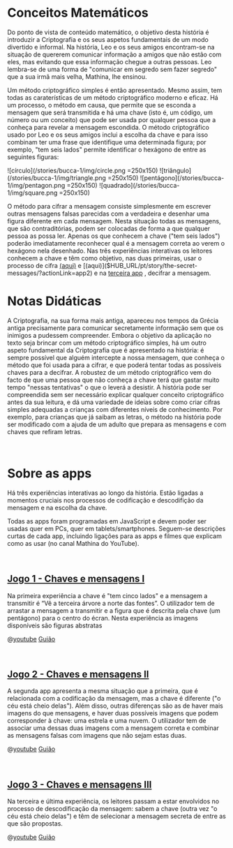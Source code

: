 # Conceitos Matemáticos
Do ponto de vista de conteúdo matemático, o objetivo desta história é introduzir a Criptografia e os seus aspetos fundamentais de um modo divertido e informal. Na história, Leo e os seus amigos encontram-se na situação de quererem comunicar informação a amigos que não estão com eles, mas evitando que essa informação chegue a outras pessoas. Leo lembra-se de uma forma de "comunicar em segredo sem fazer segredo" que a sua irmã mais velha, Mathina, lhe ensinou.

Um método criptográfico simples é então apresentado. Mesmo assim, tem todas as caraterísticas de um método criptográfico moderno e eficaz. Há um processo, o método em causa, que permite que se esconda a mensagem que será transmitida e há uma chave (isto é, um código, um número ou um conceito) que pode ser usada por qualquer pessoa que a conheça para revelar a mensagem escondida. O método criptográfico usado por Leo e os seus amigos inclui a escolha da chave e para isso combinam ter uma frase que identifique uma determinada figura; por exemplo, "tem seis lados" permite identificar o hexágono de entre as
seguintes figuras:

![círculo](/stories/bucca-1/img/circle.png =250x150)
![triângulo](/stories/bucca-1/img/triangle.png =250x150)
![pentágono](/stories/bucca-1/img/pentagon.png =250x150)
![quadrado](/stories/bucca-1/img/square.png =250x150)

O método para cifrar a mensagem consiste simplesmente em escrever outras mensagens falsas parecidas com a verdadeira e desenhar uma figura diferente em cada mensagem. Nesta situação todas as mensagens, que são contraditórias, podem ser colocadas de forma a que qualquer pessoa as possa ler. Apenas os que conhecem a chave ("tem seis lados") poderão imediatamente reconhecer qual é a mensagem correta ao verem o hexágono nela desenhado. Nas três experiências interativas os leitores conhecem a chave e têm como objetivo, nas duas primeiras, usar o processo de cifra 
[(aqui)]($HUB_URL/pt/story/the-secret-messages/?actionLink=app1)
e 
[(aqui)]($HUB_URL/pt/story/the-secret-messages/?actionLink=app2)
e na
[terceira app]($HUB_URL/pt/story/the-secret-messages/?actionLink=app3)
, decifrar a mensagem.

# Notas Didáticas

A Criptografia, na sua forma mais antiga, apareceu nos tempos da Grécia antiga precisamente para comunicar secretamente informação sem que os inimigos a pudessem compreender. Embora o objetivo da aplicação no texto seja brincar com um método criptográfico simples, há um outro aspeto fundamental da Criptografia que é apresentado na história: é sempre possível que alguém intercepte a nossa mensagem, que conheça o método que foi usada para a cifrar, e que poderá tentar todas as possíveis chaves para a decifrar. A robustez de um método criptográfico vem do facto de que uma pessoa que não conheça a chave terá que gastar
muito tempo "nessas tentativas" o que o leverá a desistir. A história pode ser compreendida sem ser necessário explicar qualquer conceito criptográfico antes da sua leitura, e dá uma variedade de ideias sobre como criar cifras simples adequadas a crianças com diferentes níveis de conhecimento. Por exemplo, para crianças que já saibam as letras, o método na história pode ser modificado com a ajuda de um adulto que prepara as mensagens e com chaves que refiram letras.

&nbsp;

# Sobre as apps

Há três experiências interativas ao longo da história. Estão ligadas a momentos cruciais nos processos de codificação e descodifição da mensagem e na escolha da chave.

Todas as apps foram programadas em JavaScript e devem poder ser usadas quer em PCs, quer em tablets/smartphones.
Seguem-se descrições curtas de cada app, incluindo ligações para as apps e filmes que explicam como as usar (no canal Mathina do YouTube).

&nbsp;

## [Jogo 1 - Chaves e mensagens I]($HUB_URL/pt/story/the-secret-messages/?actionLink=app1)

Na primeira experiência a chave é "tem cinco lados" e a mensagem a transmitir é “Vê a terceira árvore a norte das fontes”.  O utilizador tem de arrastar a mensagem a transmitir e a figura que é descrita pela chave (um pentágono) para o centro do écran. Nesta experiência as imagens disponíveis são figuras abstratas

@[youtube](v5bwEKkhqc0?_align-center_)
[Guião](/stories/bucca-1/transcripts/Script1-pt.pdf)

&nbsp;

## [Jogo 2 - Chaves e mensagens II]($HUB_URL/pt/story/the-secret-messages/?actionLink=app2)

A segunda app apresenta a mesma situação que a primeira, que é relacionada com a codificação da mensagem, mas a chave é diferente ("o céu está cheio delas"). Além disso, outras diferenças são as de haver mais imagens do que mensagens, e haver duas possíveis imagens que podem corresponder à chave: uma estrela e uma nuvem. O utilizador tem de associar uma dessas duas imagens com a mensagem correta e combinar as mensagens falsas com imagens que não sejam estas duas.

@[youtube](Kh3v55aMQfk?_align-center_)
[Guião](/stories/bucca-1/transcripts/Script1-pt.pdf)

&nbsp;

## [Jogo 3 - Chaves e mensagens III]($HUB_URL/pt/story/the-secret-messages/?actionLink=app3)

Na terceira e última experiência, os leitores passam a estar envolvidos no processo de descodificação da mensagem: sabem a chave (outra vez "o céu está cheio delas") e têm de selecionar a mensagem secreta de entre as que são propostas.

@[youtube](p2ehDaFkRFk?_align-center_)
[Guião](/stories/bucca-1/transcripts/Script1-pt.pdf)

&nbsp;
